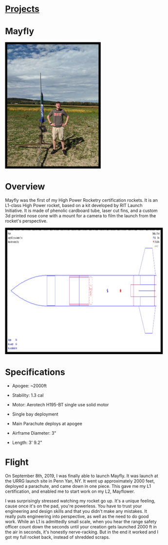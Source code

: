 # [Projects](http://vlarko.com/Projects)
# Mayfly

<img src="/Photos/L1_2.jpg" height="400" style="border:7px solid black">

# Overview
Mayfly was the first of my High Power Rocketry certification rockets. It is an L1-class High Power rocket, based on a kit developed by RIT Launch Initiative. It is made of phenolic cardboard tube, laser cut fins, and a custom 3d printed nose cone with a mount for a camera to film the launch from the rocket's perspective.

<img src="/Photos/L1_4.PNG" height="400" style="border:7px solid black">

# Specifications
- Apogee: ~2000ft
- Stability: 1.3 cal
- Motor: Aerotech H195-BT single use solid motor
- Single bay deployment
- Main Parachute deploys at apogee  
    
- Airframe Diameter: 3"
- Length: 3' 9.2"

# Flight
On September 8th, 2019, I was finally able to launch Mayfly. It was launch at the URRG launch site in Penn Yan, NY. It went up approximately 2000 feet, deployed a parachute, and came down in one piece. This gave me my L1 certification, and enabled me to start work on my L2, Mayflower.  
  
I was surprisingly stressed watching my rocket go up. It's a unique feeling, cause once it's on the pad, you're powerless. You have to trust your engineering and design skills and that you didn't make any mistakes. It really puts engineering into perspective, as well as the need to do good work. While an L1 is admittedly small scale, when you hear the range safety officer count down the seconds until your creation gets launched 2000 ft in the air in seconds, it's honestly nerve-racking. But in the end it worked and I got my full rocket back, instead of shredded scraps.
